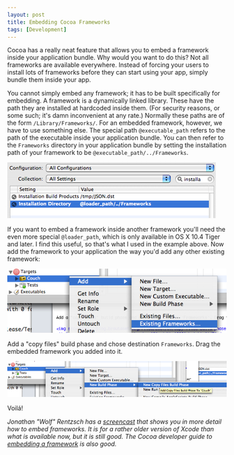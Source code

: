 ```yaml
---
layout: post
title: Embedding Cocoa Frameworks
tags: [Development]
---
```


Cocoa has a really neat feature that allows you to embed a framework inside your
application bundle. Why would you want to do this? Not all frameworks are available
everywhere. Instead of forcing your users to install lots of frameworks before they can
start using your app, simply bundle them inside your app.

You cannot simply embed any framework; it has to be built specifically for embedding. A
framework is a dynamically linked library. These have the path they are installed at
hardcoded inside them. (For security reasons, or some such; it's damn inconvenient at any
rate.) Normally these paths are of the form `/Library/Frameworks/`. For an embedded
framework, however, we have to use something else. The special path `@executable_path`
refers to the path of the executable inside your application bundle. You can then refer to
the `Frameworks` directory in your application bundle by setting the installation path of
your framework to be `@executable_path/../Frameworks`.

<img src="/images/2007/09/install-path.png" alt="install_path.png" />

If you want to embed a framework inside another framework you'll need the even more
special `@loader_path`, which is only available in OS X 10.4 Tiger and later. I find this
useful, so that's what I used in the example above. Now add the framework to your
application the way you'd add any other existing framework:

<img src="/images/2007/09/add-existing-framework.png" alt="add_existing_framework.png" />

Add a "copy files" build phase and chose destination `Frameworks`. Drag the embedded
framework you added into it.

<img src="/images/2007/09/copy-files-build-phase.png" alt="copy_files_build_phase.png" />

Voil&aacute;!


*Jonathan "Wolf" Rentzsch has a <a
href="http://rentzsch.com/cocoa/embeddedFrameworks">screencast</a> that shows you in more
detail how to embed frameworks. It is for a rather older version of Xcode than what is
available now, but it is still good. The Cocoa developer guide to <a
href="http://developer.apple.com/documentation/MacOSX/Conceptual/BPFrameworks/Tasks/
CreatingFrameworks.html%23//apple_ref/doc/uid/20002258-106880-BAJJBIEF">embedding a
framework</a> is also good.*
